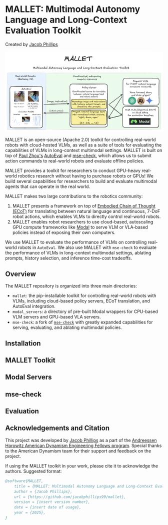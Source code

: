 # MALLET: Multimodal Autonomy Language and Long-Context Evaluation Toolkit
Created by [Jacob Phillips](https://jacobdphillips.com/)

<img src="assets/mallet_system_diagram.png" alt="MALLET System Diagram"/>

MALLET is an open-source (Apache 2.0) toolkit for controlling real-world robots with cloud-hosted VLMs, as well as a suite of tools for evaluating the capabilities of VLMs in long-context multimodal settings. MALLET is built on top of [Paul Zhou's](https://github.com/zhouzypaul) [AutoEval](https://github.com/zhouzypaul/auto_eval) and [mse-check](https://github.com/zhouzypaul/mse-check), which allows us to submit action commands to real-world robots and evaluate offline policies.

MALLET provides a toolkit for researchers to conduct GPU-heavy real-world robotics research without having to purchase robots or GPUs! We build several capabilities for researchers to build and evaluate multimodal agents that can operate in the real world.

MALLET makes two large contributions to the robotics community:
1. MALLET presents a framework on top of [Embodied Chain of Thought (ECoT)](https://github.com/MichalZawalski/embodied-CoT) for translating between natural language and continuous, 7-DoF robot actions, which enables VLMs to directly control real-world robots.
2. MALLET enables robot researchers to use cloud-based, autoscaling GPU compute frameworks like [Modal](https://modal.com/) to serve VLM or VLA-based policies instead of exposing their own computers.

We use MALLET to evaluate the performance of VLMs on controlling real-world robots in `AutoEval`. We also use MALLET with `mse-check` to evaluate the performance of VLMs in long-context multimodal settings, ablating prompts, history selection, and inference time-cost tradeoffs.

## Overview

The MALLET repository is organized into three main directories:
- `mallet`: the pip-installable toolkit for controlling real-world robots with VLMs, including cloud-based policy servers, ECoT translation, and AutoEval integration.
- `modal_servers`: a directory of pre-built Modal wrappers for CPU-based VLM servers and GPU-based VLA servers.
- `mse-check`: a fork of [`mse-check`](https://github.com/zhouzypaul/mse-check) with greatly expanded capabilities for serving, evaluating, and ablating multimodal policies.

## Installation

## MALLET Toolkit

## Modal Servers

## mse-check

## Evaluation

## Acknowledgements and Citation
This project was developed by [Jacob Phillips](https://jacobdphillips.com) as a part of the [Andreessen Horowitz American Dynamism Engineering Fellows program](https://a16z.com/the-american-dynamism-engineering-fellows-program/). Special thanks to the American Dynamism team for their support and feedback on the project.

If using the MALLET toolkit in your work, please cite it to acknowledge the authors. Suggested format:

```bibtex
@software{MALLET,
    title = {MALLET: Multimodal Autonomy Language and Long-Context Evaluation Toolkit},
    author = {Jacob Phillips},
    url = {https://github.com/jacobphillips99/mallet},
    version = {insert version number},
    date = {insert date of usage},
    year = {2025},
}
